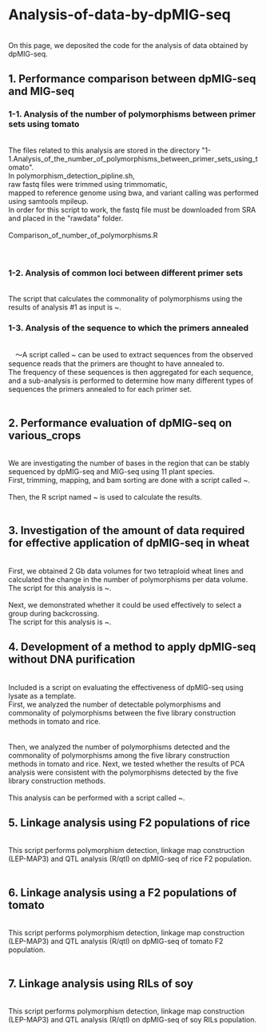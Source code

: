 # Analysis-of-data-by-dpMIG-seq
<br>
On this page, we deposited the code for the analysis of data obtained by dpMIG-seq.


## 1. Performance comparison between dpMIG-seq and MIG-seq
### 1-1. Analysis of the number of polymorphisms between primer sets using tomato

<br>
The files related to this analysis are stored in the directory "1-1.Analysis_of_the_number_of_polymorphisms_between_primer_sets_using_tomato".  
<br>
In polymorphism_detection_pipline.sh,<br>
raw fastq files were trimmed using trimmomatic,<br>
mapped to reference genome using bwa, and variant calling was performed using samtools mpileup.  
<br>
In order for this script to work, the fastq file must be downloaded from SRA and placed in the "rawdata" folder.
<br>
<br>
Comparison_of_number_of_polymorphisms.R<br>
<br>
<br>

### 1-2. Analysis of common loci between different primer sets
<br>
The script that calculates the commonality of polymorphisms using the results of analysis #1 as input is ~.
<br>

### 1-3. Analysis of the sequence to which the primers annealed
<br>
　〜A script called ~ can be used to extract sequences from the observed sequence reads that the primers are thought to have annealed to. <br>
 The frequency of these sequences is then aggregated for each sequence, and a sub-analysis is performed to determine how many different types of sequences the primers annealed to for each primer set. <br>
 <br>
 
## 2. Performance evaluation of dpMIG-seq on various_crops
<br>
We are investigating the number of bases in the region that can be stably sequenced by dpMIG-seq and MIG-seq using 11 plant species. <br>
First, trimming, mapping, and bam sorting are done with a script called ~. <br>
<br>
Then, the R script named ~ is used to calculate the results. <br>
<br>

## 3. Investigation of the amount of data required for effective application of dpMIG-seq in wheat
<br>
First, we obtained 2 Gb data volumes for two tetraploid wheat lines and calculated the change in the number of polymorphisms per data volume. <br>
The script for this analysis is ~.<br>
<br>
Next, we demonstrated whether it could be used effectively to select a group during backcrossing. <br>
The script for this analysis is ~.<br>

## 4. Development of a method to apply dpMIG-seq without DNA purification 
<br>
Included is a script on evaluating the effectiveness of dpMIG-seq using lysate as a template. <br>
First, we analyzed the number of detectable polymorphisms and commonality of polymorphisms between the five library construction methods in tomato and rice. <br> 
<br> <br>Then, we analyzed the number of polymorphisms detected and the commonality of polymorphisms among the five library construction methods in tomato and rice.
Next, we tested whether the results of PCA analysis were consistent with the polymorphisms detected by the five library construction methods. <br> <br>
This analysis can be performed with a script called ~. <br>

## 5. Linkage analysis using F2 populations of rice
<br>
This script performs polymorphism detection, linkage map construction (LEP-MAP3) and QTL analysis (R/qtl) on dpMIG-seq of rice F2 population. <br>
<br>

## 6. Linkage analysis using a F2 populations of tomato
<br>
This script performs polymorphism detection, linkage map construction (LEP-MAP3) and QTL analysis (R/qtl) on dpMIG-seq of tomato F2 population. <br>
<br>

## 7. Linkage analysis using RILs of soy
<br>
This script performs polymorphism detection, linkage map construction (LEP-MAP3) and QTL analysis (R/qtl) on dpMIG-seq of soy RILs population. <br>
<br>


